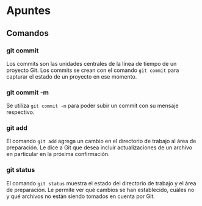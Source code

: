# Apuntes
## Comandos
### git commit
Los commits son las unidades centrales de la línea de tiempo de un proyecto Git. Los commits se crean con el comando `git commit` para capturar el estado de un proyecto en ese momento. 

### git commit -m
Se utiliza `git commit -m` para poder subir un commit con su mensaje respectivo.

### git add
El comando `git add` agrega un cambio en el directorio de trabajo al área de preparación. Le dice a Git que desea incluir actualizaciones de un archivo en particular en la próxima confirmación.

### git status
El comando `git status` muestra el estado del directorio de trabajo y el área de preparación. Le permite ver qué cambios se han establecido, cuáles no y qué archivos no están siendo tomados en cuenta por Git.
